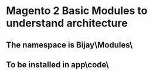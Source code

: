 # Magento 2 Basic Modules to understand architecture

## The namespace is Bijay\Modules\

## To be installed in app\code\



